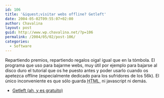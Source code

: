 ```yaml
---
id: 106
title: '&iquest;visitar webs offline? Getleft'
date: 2004-05-02T09:55:07+02:00
author: Chavalina
layout: post
guid: http://www.wp.chavalina.net/?p=106
permalink: /2004/05/02/post-106/
categories:
  - Software
---
```

Repartiendo premios, repartiendo regalos oiga! igual que en la tómbola. El programa que uso para bajarme webs, muy útil por ejemplo para bajarse al disco duro el tutorial que os he puesto antes y poder usarlo cuando os apetezca offline (especialmente dedicado para los sufridores de los 56k). El único inconveniente es que sólo guarda <acronym title="HyperText Markup Language">HTML</acronym>, ni javascript ni demás. 

  * <a href="http://personal.iddeo.es/andresgarci/getleft/english/download.html" target="_blank">Getleft (ah, y es gratuito)</a>